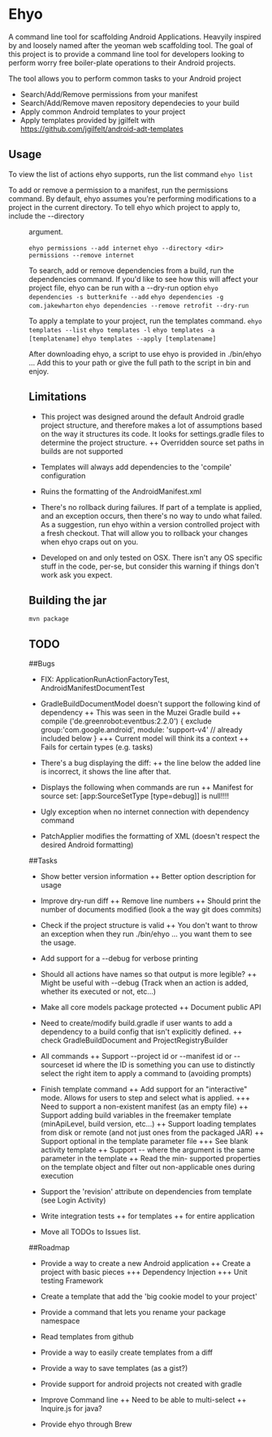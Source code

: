Ehyo
====
A command line tool for scaffolding Android Applications. Heavyily inspired by and loosely named after the yeoman web scaffolding tool. The goal of this project is to provide a command line tool for developers looking to perform worry free boiler-plate operations to their Android projects.

The tool allows you to perform common tasks to your Android project
+ Search/Add/Remove permissions from your manifest
+ Search/Add/Remove maven repository dependecies to your build
+ Apply common Android templates to your project
+ Apply templates provided by jgilfelt with https://github.com/jgilfelt/android-adt-templates

Usage
-----
To view the list of actions ehyo supports, run the list command
`ehyo list`

To add or remove a permission to a manifest, run the permissions command. By default, ehyo assumes you're performing modifications to a project in the current directory. To tell ehyo which project to apply to, include the --directory <dir> argument.

`ehyo permissions --add internet`
`ehyo --directory <dir> permissions --remove internet`

To search, add or remove dependencies from a build, run the dependencies command. If you'd like to see how this will affect your project file, ehyo can be run with a --dry-run option 
`ehyo dependencies -s butterknife --add`
`ehyo dependencies -g com.jakewharton`
`ehyo dependencies --remove retrofit --dry-run`

To apply a template to your project, run the templates command.
`ehyo templates --list`
`ehyo templates -l`
`ehyo templates -a [templatename]`
`ehyo templates --apply [templatename]`

After downloading ehyo, a script to use ehyo is provided in ./bin/ehyo ... Add this to your path or give the full path to the script in bin and enjoy.

Limitations
-----------
+ This project was designed around the default Android gradle project structure, and therefore makes a lot of assumptions based on the way it structures its code. It looks for settings.gradle files to determine the project structure.
++ Overridden source set paths in builds are not supported

+ Templates will always add dependencies to the 'compile' configuration

+ Ruins the formatting of the AndroidManifest.xml

+ There's no rollback during failures. If part of a template is applied, and an exception occurs, then there's no way to undo what failed. As a suggestion, run ehyo within a version controlled project with a fresh checkout. That will allow you to rollback your changes when ehyo craps out on you.

+ Developed on and only tested on OSX. There isn't any OS specific stuff in the code, per-se, but consider this warning if things don't work ask you expect.

Building the jar
----------------
`mvn package`

TODO
----
##Bugs
+ FIX: ApplicationRunActionFactoryTest, AndroidManifestDocumentTest

+ GradleBuildDocumentModel doesn't support the following kind of dependency
++ This was seen in the Muzei Gradle build
++ compile ('de.greenrobot:eventbus:2.2.0') { exclude group:'com.google.android', module: 'support-v4' // already included below }
+++ Current model will think its a context
++ Fails for certain types (e.g. tasks)

+ There's a bug displaying the diff: 
++ the line below the added line is incorrect, it shows the line after that.

+ Displays the following when commands are run
++ Manifest for source set: [app:SourceSetType [type=debug]] is null!!!!

+ Ugly exception when no internet connection with dependency command

+ PatchApplier modifies the formatting of XML (doesn't respect the desired Android formatting)

##Tasks
+ Show better version information
++ Better option description for usage

+ Improve dry-run diff
++ Remove line numbers
++ Should print the number of documents modified (look a the way git does commits)

+ Check if the project structure is valid
++ You don't want to throw an exception when they run ./bin/ehyo ... you want them to see the usage. 

+ Add support for a --debug for verbose printing

+ Should all actions have names so that output is more legible?
++ Might be useful with --debug (Track when an action is added, whether its executed or not, etc...)

+ Make all core models package protected
++ Document public API

+ Need to create/modify build.gradle if user wants to add a dependency to a build config that isn't explicitly defined.
++ check GradleBuildDocument and ProjectRegistryBuilder

+ All commands
++ Support --project id or --manifest id or --sourceset id where the ID is something you can use to distinctly select the right item to apply a command to (avoiding prompts)

+ Finish template command
++ Add support for an "interactive" mode. Allows for users to step and select what is applied.
+++ Need to support a non-existent manifest (as an empty file)
++ Support adding build variables in the freemaker template (minApiLevel, build version, etc...)
++ Support loading templates from disk or remote (and not just ones from the packaged JAR)
++ Support optional in the template parameter file
+++ See blank activity template
++ Support --<parameter> where the argument is the same parameter in the template
++ Read the min- supported properties on the template object and filter out non-applicable ones during execution
+ Support the 'revision' attribute on dependencies from template (see Login Activity)

+ Write integration tests 
++ for templates
++ for entire application

+ Move all TODOs to Issues list.

##Roadmap
+ Provide a way to create a new Android application
++ Create a project with basic pieces
+++ Dependency Injection
+++ Unit testing Framework

+ Create a template that add the 'big cookie model to your project'

+ Provide a command that lets you rename your package namespace

+ Read templates from github

+ Provide a way to easily create templates from a diff

+ Provide a way to save templates (as a gist?)

+ Provide support for android projects not created with gradle

+ Improve Command line
++ Need to be able to multi-select
++ Inquire.js for java?

+ Provide ehyo through Brew
